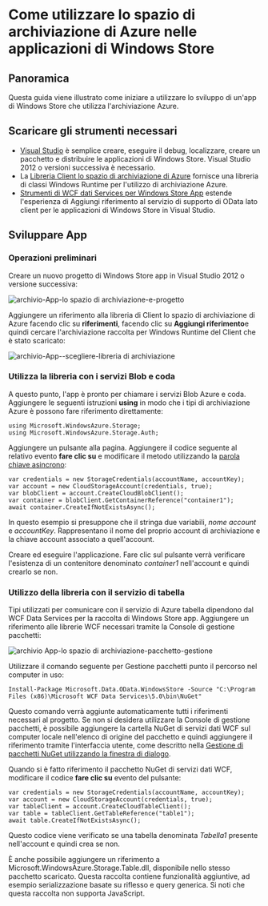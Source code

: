 <properties
    pageTitle="Usare lo spazio di archiviazione Azure nelle applicazioni di Windows Store | Microsoft Azure"
    description="Informazioni su come creare un'app di Windows Store che utilizza l'archiviazione Blob Azure, coda, una tabella o File."
    services="storage"
    documentationCenter=""
    authors="tamram"
    manager="carmonm"
    editor="tysonn"/>

<tags
    ms.service="storage"
    ms.workload="storage"
    ms.tgt_pltfrm="mobile-windows-store"
    ms.devlang="dotnet"
    ms.topic="article"
    ms.date="10/18/2016"
    ms.author="tamram"/>
    
# <a name="how-to-use-azure-storage-in-windows-store-apps"></a>Come utilizzare lo spazio di archiviazione di Azure nelle applicazioni di Windows Store

## <a name="overview"></a>Panoramica

Questa guida viene illustrato come iniziare a utilizzare lo sviluppo di un'app di Windows Store che utilizza l'archiviazione Azure.

## <a name="download-required-tools"></a>Scaricare gli strumenti necessari

- [Visual Studio](https://www.visualstudio.com/en-us/visual-studio-homepage-vs.aspx) è semplice creare, eseguire il debug, localizzare, creare un pacchetto e distribuire le applicazioni di Windows Store. Visual Studio 2012 o versioni successiva è necessario.
- La [Libreria Client lo spazio di archiviazione di Azure](https://www.nuget.org/packages/WindowsAzure.Storage) fornisce una libreria di classi Windows Runtime per l'utilizzo di archiviazione Azure.
- [Strumenti di WCF dati Services per Windows Store App](http://www.microsoft.com/download/details.aspx?id=30714) estende l'esperienza di Aggiungi riferimento al servizio di supporto di OData lato client per le applicazioni di Windows Store in Visual Studio.

## <a name="develop-apps"></a>Sviluppare App

### <a name="getting-ready"></a>Operazioni preliminari

Creare un nuovo progetto di Windows Store app in Visual Studio 2012 o versione successiva:

![archivio-App-lo spazio di archiviazione-e-progetto][store-apps-storage-vs-project]

Aggiungere un riferimento alla libreria di Client lo spazio di archiviazione di Azure facendo clic su **riferimenti**, facendo clic su **Aggiungi riferimento**e quindi cercare l'archiviazione raccolta per Windows Runtime del Client che è stato scaricato:

![archivio-App--scegliere-libreria di archiviazione][store-apps-storage-choose-library]

### <a name="using-the-library-with-the-blob-and-queue-services"></a>Utilizza la libreria con i servizi Blob e coda

A questo punto, l'app è pronto per chiamare i servizi Blob Azure e coda. Aggiungere le seguenti istruzioni **using** in modo che i tipi di archiviazione Azure è possono fare riferimento direttamente:

    using Microsoft.WindowsAzure.Storage;
    using Microsoft.WindowsAzure.Storage.Auth;

Aggiungere un pulsante alla pagina. Aggiungere il codice seguente al relativo evento **fare clic su** e modificare il metodo utilizzando la [parola chiave asincrono](http://msdn.microsoft.com/library/vstudio/hh156513.aspx):

    var credentials = new StorageCredentials(accountName, accountKey);
    var account = new CloudStorageAccount(credentials, true);
    var blobClient = account.CreateCloudBlobClient();
    var container = blobClient.GetContainerReference("container1");
    await container.CreateIfNotExistsAsync();

In questo esempio si presuppone che il stringa due variabili, *nome account* e *accountKey*. Rappresentano il nome del proprio account di archiviazione e la chiave account associato a quell'account.

Creare ed eseguire l'applicazione. Fare clic sul pulsante verrà verificare l'esistenza di un contenitore denominato *container1* nell'account e quindi crearlo se non.

### <a name="using-the-library-with-the-table-service"></a>Utilizzo della libreria con il servizio di tabella

Tipi utilizzati per comunicare con il servizio di Azure tabella dipendono dal WCF Data Services per la raccolta di Windows Store app. Aggiungere un riferimento alle librerie WCF necessari tramite la Console di gestione pacchetti:

![archivio App-lo spazio di archiviazione-pacchetto-gestione][store-apps-storage-package-manager]

Utilizzare il comando seguente per Gestione pacchetti punto il percorso nel computer in uso:

    Install-Package Microsoft.Data.OData.WindowsStore -Source "C:\Program Files (x86)\Microsoft WCF Data Services\5.0\bin\NuGet"

Questo comando verrà aggiunte automaticamente tutti i riferimenti necessari al progetto. Se non si desidera utilizzare la Console di gestione pacchetti, è possibile aggiungere la cartella NuGet di servizi dati WCF sul computer locale nell'elenco di origine del pacchetto e quindi aggiungere il riferimento tramite l'interfaccia utente, come descritto nella [Gestione di pacchetti NuGet utilizzando la finestra di dialogo](http://docs.nuget.org/docs/start-here/Managing-NuGet-Packages-Using-The-Dialog).

Quando si è fatto riferimento il pacchetto NuGet di servizi dati WCF, modificare il codice **fare clic su** evento del pulsante:

    var credentials = new StorageCredentials(accountName, accountKey);
    var account = new CloudStorageAccount(credentials, true);
    var tableClient = account.CreateCloudTableClient();
    var table = tableClient.GetTableReference("table1");
    await table.CreateIfNotExistsAsync();

Questo codice viene verificato se una tabella denominata *Tabella1* presente nell'account e quindi crea se non.

È anche possibile aggiungere un riferimento a Microsoft.WindowsAzure.Storage.Table.dll, disponibile nello stesso pacchetto scaricato. Questa raccolta contiene funzionalità aggiuntive, ad esempio serializzazione basate su riflesso e query generica. Si noti che questa raccolta non supporta JavaScript.



[store-apps-storage-vs-project]: ./media/storage-use-store-apps/store-apps-storage-vs-project.png
[store-apps-storage-choose-library]: ./media/storage-use-store-apps/store-apps-storage-choose-library.png
[store-apps-storage-package-manager]: ./media/storage-use-store-apps/store-apps-storage-package-manager.png
